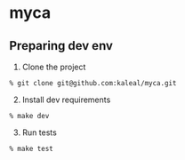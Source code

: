 # myca

## Preparing dev env

1. Clone the project
```
% git clone git@github.com:kaleal/myca.git
```

2. Install dev requirements
```
% make dev
```

3. Run tests
```
% make test
```
